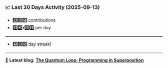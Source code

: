 <!--START_STATS-->
### 📈 Last 30 Days Activity (2025-09-13)  
- **9️⃣6️⃣1️⃣** contributions  
- **3️⃣2️⃣•0️⃣3️⃣** per day
---
- **1️⃣0️⃣5️⃣** day streak!
---
📝 **Latest blog:** [**The Quantum Loop: Programming in Superposition**](https://andriak.com/blog/quantum-loop)
<!--END_STATS-->
